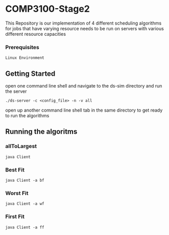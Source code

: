 # COMP3100-Stage2

This Repository is our implementation of 4 different scheduling algorithms for jobs that have varying resource needs to be run on servers with various different resource capacities

### Prerequisites

```
Linux Environment
```

## Getting Started

open one command line shell and navigate to the ds-sim directory and run the server

`./ds-server -c <config_file> -n -v all` 

open up another command line shell tab in the same directory to get ready to run the algorithms

## Running the algoritms

### allToLargest
```
java Client
```

### Best Fit
```
java Client -a bf
```

### Worst Fit
```
java Client -a wf
```

### First Fit
```
java Client -a ff
```


